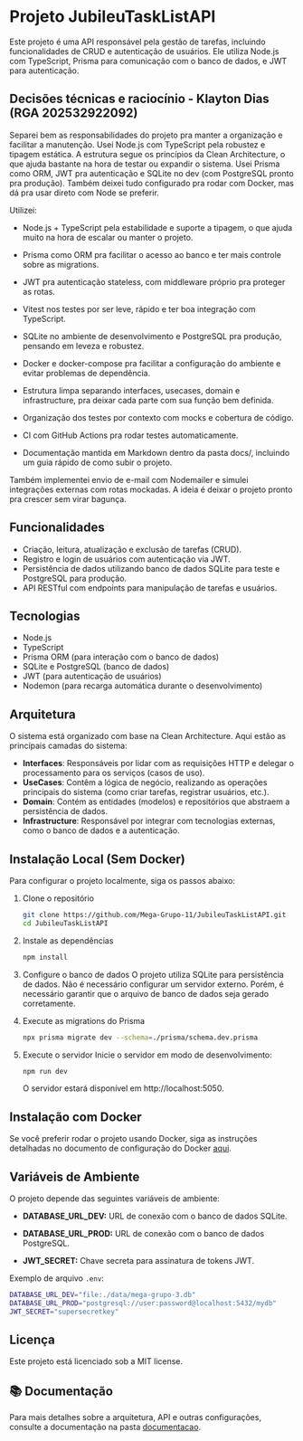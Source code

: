 # Projeto JubileuTaskListAPI

Este projeto é uma API responsável pela gestão de tarefas, incluindo funcionalidades de CRUD e autenticação de usuários. Ele utiliza Node.js com TypeScript, Prisma para comunicação com o banco de dados, e JWT para autenticação.

## Decisões técnicas e raciocínio - Klayton Dias (RGA 202532922092)

Separei bem as responsabilidades do projeto pra manter a organização e facilitar a manutenção. Usei Node.js com TypeScript pela robustez e tipagem estática. A estrutura segue os princípios da Clean Architecture, o que ajuda bastante na hora de testar ou expandir o sistema. Usei Prisma como ORM, JWT pra autenticação e SQLite no dev (com PostgreSQL pronto pra produção). Também deixei tudo configurado pra rodar com Docker, mas dá pra usar direto com Node se preferir.

Utilizei:

- Node.js + TypeScript pela estabilidade e suporte a tipagem, o que ajuda muito na hora de escalar ou manter o projeto.

- Prisma como ORM pra facilitar o acesso ao banco e ter mais controle sobre as migrations.

- JWT pra autenticação stateless, com middleware próprio pra proteger as rotas.

- Vitest nos testes por ser leve, rápido e ter boa integração com TypeScript.

- SQLite no ambiente de desenvolvimento e PostgreSQL pra produção, pensando em leveza e robustez.

- Docker e docker-compose pra facilitar a configuração do ambiente e evitar problemas de dependência.

- Estrutura limpa separando interfaces, usecases, domain e infrastructure, pra deixar cada parte com sua função bem definida.

- Organização dos testes por contexto com mocks e cobertura de código.

- CI com GitHub Actions pra rodar testes automaticamente.

- Documentação mantida em Markdown dentro da pasta docs/, incluindo um guia rápido de como subir o projeto.

Também implementei envio de e-mail com Nodemailer e simulei integrações externas com rotas mockadas. A ideia é deixar o projeto pronto pra crescer sem virar bagunça.

## Funcionalidades

- Criação, leitura, atualização e exclusão de tarefas (CRUD).
- Registro e login de usuários com autenticação via JWT.
- Persistência de dados utilizando banco de dados SQLite para teste e PostgreSQL para produção.
- API RESTful com endpoints para manipulação de tarefas e usuários.

## Tecnologias

- Node.js
- TypeScript
- Prisma ORM (para interação com o banco de dados)
- SQLite e PostgreSQL (banco de dados)
- JWT (para autenticação de usuários)
- Nodemon (para recarga automática durante o desenvolvimento)

## Arquitetura

O sistema está organizado com base na Clean Architecture. Aqui estão as principais camadas do sistema:

- **Interfaces**: Responsáveis por lidar com as requisições HTTP e delegar o processamento para os serviços (casos de uso).
- **UseCases**: Contêm a lógica de negócio, realizando as operações principais do sistema (como criar tarefas, registrar usuários, etc.).
- **Domain**: Contém as entidades (modelos) e repositórios que abstraem a persistência de dados.
- **Infrastructure**: Responsável por integrar com tecnologias externas, como o banco de dados e a autenticação.

## Instalação Local (Sem Docker)

Para configurar o projeto localmente, siga os passos abaixo:

1. Clone o repositório
   ```bash
   git clone https://github.com/Mega-Grupo-11/JubileuTaskListAPI.git
   cd JubileuTaskListAPI

2. Instale as dependências
    ```bash
    npm install
    ```

3. Configure o banco de dados
O projeto utiliza SQLite para persistência de dados. Não é necessário configurar um servidor externo. Porém, é necessário garantir que o arquivo de banco de dados seja gerado corretamente.

4. Execute as migrations do Prisma
    ```bash
    npx prisma migrate dev --schema=./prisma/schema.dev.prisma
    ```

5. Execute o servidor
Inicie o servidor em modo de desenvolvimento:
    ```bash
    npm run dev
    ```
    O servidor estará disponível em http://localhost:5050.

## Instalação com Docker

Se você preferir rodar o projeto usando Docker, siga as instruções detalhadas no documento de configuração do Docker [aqui](./docs/docker-setup.md).

## Variáveis de Ambiente

O projeto depende das seguintes variáveis de ambiente:

- **DATABASE_URL_DEV:** URL de conexão com o banco de dados SQLite.
  
- **DATABASE_URL_PROD:** URL de conexão com o banco de dados PostgreSQL.

- **JWT_SECRET:** Chave secreta para assinatura de tokens JWT.

Exemplo de arquivo `.env`:

```bash
DATABASE_URL_DEV="file:./data/mega-grupo-3.db"
DATABASE_URL_PROD="postgresql://user:password@localhost:5432/mydb"
JWT_SECRET="supersecretkey"
```

## Licença

Este projeto está licenciado sob a MIT license.


## 📚 Documentação

Para mais detalhes sobre a arquitetura, API e outras configurações, consulte a documentação na pasta [documentacao](./docs).